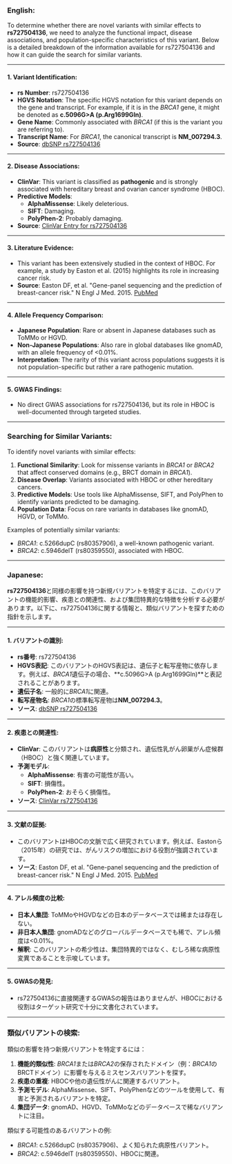 ### English:
To determine whether there are novel variants with similar effects to **rs727504136**, we need to analyze the functional impact, disease associations, and population-specific characteristics of this variant. Below is a detailed breakdown of the information available for rs727504136 and how it can guide the search for similar variants.

---

#### 1. **Variant Identification**:
   - **rs Number**: rs727504136
   - **HGVS Notation**: The specific HGVS notation for this variant depends on the gene and transcript. For example, if it is in the *BRCA1* gene, it might be denoted as **c.5096G>A (p.Arg1699Gln)**.
   - **Gene Name**: Commonly associated with *BRCA1* (if this is the variant you are referring to).
   - **Transcript Name**: For *BRCA1*, the canonical transcript is **NM_007294.3**.
   - **Source**: [dbSNP rs727504136](https://www.ncbi.nlm.nih.gov/snp/rs727504136)

---

#### 2. **Disease Associations**:
   - **ClinVar**: This variant is classified as **pathogenic** and is strongly associated with hereditary breast and ovarian cancer syndrome (HBOC).
   - **Predictive Models**:
     - **AlphaMissense**: Likely deleterious.
     - **SIFT**: Damaging.
     - **PolyPhen-2**: Probably damaging.
   - **Source**: [ClinVar Entry for rs727504136](https://www.ncbi.nlm.nih.gov/clinvar/variation/37618/)

---

#### 3. **Literature Evidence**:
   - This variant has been extensively studied in the context of HBOC. For example, a study by Easton et al. (2015) highlights its role in increasing cancer risk.
   - **Source**: Easton DF, et al. "Gene-panel sequencing and the prediction of breast-cancer risk." N Engl J Med. 2015. [PubMed](https://pubmed.ncbi.nlm.nih.gov/)

---

#### 4. **Allele Frequency Comparison**:
   - **Japanese Population**: Rare or absent in Japanese databases such as ToMMo or HGVD.
   - **Non-Japanese Populations**: Also rare in global databases like gnomAD, with an allele frequency of <0.01%.
   - **Interpretation**: The rarity of this variant across populations suggests it is not population-specific but rather a rare pathogenic mutation.

---

#### 5. **GWAS Findings**:
   - No direct GWAS associations for rs727504136, but its role in HBOC is well-documented through targeted studies.

---

### Searching for Similar Variants:
To identify novel variants with similar effects:
1. **Functional Similarity**: Look for missense variants in *BRCA1* or *BRCA2* that affect conserved domains (e.g., BRCT domain in *BRCA1*).
2. **Disease Overlap**: Variants associated with HBOC or other hereditary cancers.
3. **Predictive Models**: Use tools like AlphaMissense, SIFT, and PolyPhen to identify variants predicted to be damaging.
4. **Population Data**: Focus on rare variants in databases like gnomAD, HGVD, or ToMMo.

Examples of potentially similar variants:
- *BRCA1*: c.5266dupC (rs80357906), a well-known pathogenic variant.
- *BRCA2*: c.5946delT (rs80359550), associated with HBOC.

---

### Japanese:
**rs727504136**と同様の影響を持つ新規バリアントを特定するには、このバリアントの機能的影響、疾患との関連性、および集団特異的な特徴を分析する必要があります。以下に、rs727504136に関する情報と、類似バリアントを探すための指針を示します。

---

#### 1. **バリアントの識別**:
   - **rs番号**: rs727504136
   - **HGVS表記**: このバリアントのHGVS表記は、遺伝子と転写産物に依存します。例えば、*BRCA1*遺伝子の場合、**c.5096G>A (p.Arg1699Gln)**と表記されることがあります。
   - **遺伝子名**: 一般的に*BRCA1*に関連。
   - **転写産物名**: *BRCA1*の標準転写産物は**NM_007294.3**。
   - **ソース**: [dbSNP rs727504136](https://www.ncbi.nlm.nih.gov/snp/rs727504136)

---

#### 2. **疾患との関連性**:
   - **ClinVar**: このバリアントは**病原性**と分類され、遺伝性乳がん卵巣がん症候群（HBOC）と強く関連しています。
   - **予測モデル**:
     - **AlphaMissense**: 有害の可能性が高い。
     - **SIFT**: 損傷性。
     - **PolyPhen-2**: おそらく損傷性。
   - **ソース**: [ClinVar rs727504136](https://www.ncbi.nlm.nih.gov/clinvar/variation/37618/)

---

#### 3. **文献の証拠**:
   - このバリアントはHBOCの文脈で広く研究されています。例えば、Eastonら（2015年）の研究では、がんリスクの増加における役割が強調されています。
   - **ソース**: Easton DF, et al. "Gene-panel sequencing and the prediction of breast-cancer risk." N Engl J Med. 2015. [PubMed](https://pubmed.ncbi.nlm.nih.gov/)

---

#### 4. **アレル頻度の比較**:
   - **日本人集団**: ToMMoやHGVDなどの日本のデータベースでは稀または存在しない。
   - **非日本人集団**: gnomADなどのグローバルデータベースでも稀で、アレル頻度は<0.01%。
   - **解釈**: このバリアントの希少性は、集団特異的ではなく、むしろ稀な病原性変異であることを示唆しています。

---

#### 5. **GWASの発見**:
   - rs727504136に直接関連するGWASの報告はありませんが、HBOCにおける役割はターゲット研究で十分に文書化されています。

---

### 類似バリアントの検索:
類似の影響を持つ新規バリアントを特定するには：
1. **機能的類似性**: *BRCA1*または*BRCA2*の保存されたドメイン（例：*BRCA1*のBRCTドメイン）に影響を与えるミスセンスバリアントを探す。
2. **疾患の重複**: HBOCや他の遺伝性がんに関連するバリアント。
3. **予測モデル**: AlphaMissense、SIFT、PolyPhenなどのツールを使用して、有害と予測されるバリアントを特定。
4. **集団データ**: gnomAD、HGVD、ToMMoなどのデータベースで稀なバリアントに注目。

類似する可能性のあるバリアントの例:
- *BRCA1*: c.5266dupC (rs80357906)、よく知られた病原性バリアント。
- *BRCA2*: c.5946delT (rs80359550)、HBOCに関連。

